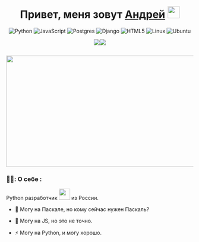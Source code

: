<h1 align="center">Привет, меня зовут <a href="https://dzen.ru/parovozz_trip" target="_blank">Андрей</a> 
<img src="https://github.com/blackcater/blackcater/raw/main/images/Hi.gif" height="32"/></h1>


<p align="center"><img src="https://img.shields.io/badge/python-3670A0?style=for-the-badge&amp;logo=python&amp;logoColor=ffdd54" alt="Python"> 
<img src="https://img.shields.io/badge/javascript-%23323330.svg?style=for-the-badge&amp;logo=javascript&amp;logoColor=%23F7DF1E" alt="JavaScript">
<img src="https://img.shields.io/badge/postgres-%23316192.svg?style=for-the-badge&amp;logo=postgresql&amp;logoColor=white" alt="Postgres">
<img src="https://img.shields.io/badge/django-%23092E20.svg?style=for-the-badge&amp;logo=django&amp;logoColor=white" alt="Django">
<img src="https://img.shields.io/badge/html5-%23E34F26.svg?style=for-the-badge&amp;logo=html5&amp;logoColor=white" alt="HTML5">
<img src="https://img.shields.io/badge/Linux-FCC624?style=for-the-badge&amp;logo=linux&amp;logoColor=black" alt="Linux">
<img src="https://img.shields.io/badge/Ubuntu-E95420?style=for-the-badge&amp;logo=ubuntu&amp;logoColor=white" alt="Ubuntu"></p>

<p align="center"><img src="http://justclickit.ru/flash/comp/comp%20(18).gif"><img src="http://justclickit.ru/flash/comp/comp%20(93).gif"></p>
<p align="center"><img src="https://komarev.com/ghpvc/?username=parovozznws&style=flat-square&color=blue" alt=""/></p>

<div align="center">
  <img src="https://media.giphy.com/media/dWesBcTLavkZuG35MI/giphy.gif" width="600" height="300"/>
</div>

### 👨‍💻: О себе :

Python разработчик <img src="https://media.giphy.com/media/WUlplcMpOCEmTGBtBW/giphy.gif" width="30"> из России.

- :telescope: Могу на Паскале, но кому сейчас нужен Паскаль?

- :seedling: Могу на JS, но это не точно.

- :zap: Могу на Python, и могу хорошо.

<!--
**parovozznws/parovozznws** is a ✨ _special_ ✨ repository because its `README.md` (this file) appears on your GitHub profile.

Here are some ideas to get you started:

- 🔭 I’m currently working on ...
- 🌱 I’m currently learning ...
- 👯 I’m looking to collaborate on ...
- 🤔 I’m looking for help with ...
- 💬 Ask me about ...
- 📫 How to reach me: ...
- 😄 Pronouns: ...
- ⚡ Fun fact: ...
-->
